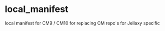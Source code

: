 local_manifest
==============

local manifest for CM9 / CM10 for replacing CM repo's for Jellaxy specific